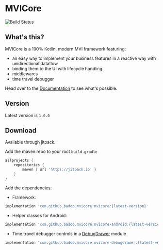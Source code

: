 # MVICore 
[![Build Status](https://travis-ci.org/badoo/MVICore.svg?branch=master)](https://travis-ci.org/badoo/MVICore)

## What's this?

MVICore is a 100% Kotlin, modern MVI framework featuring:
- an easy way to implement your business features in a reactive way with unidirectional dataflow
- binding them to the UI with lifecycle handling
- middlewares
- time travel debugger

Head over to the [Documentation](documentation/README.md) to see what's possible.

## Version

Latest version is `1.0.0`

## Download

Available through jitpack.

Add the maven repo to your root `build.gradle`

```groovy
allprojects {
    repositories {
        maven { url 'https://jitpack.io' }
    }
}
```

Add the dependencies:
- Framework:
```groovy
implementation 'com.github.badoo.mvicore:mvicore:{latest-version}'
```

- Helper classes for Android:
```groovy
implementation 'com.github.badoo.mvicore:mvicore-android:{latest-version}'
```

- Time travel debugger controls in a [DebugDrawer](https://github.com/palaima/DebugDrawer) module
```groovy
implementation 'com.github.badoo.mvicore:mvicore-debugdrawer:{latest-version}'
```
